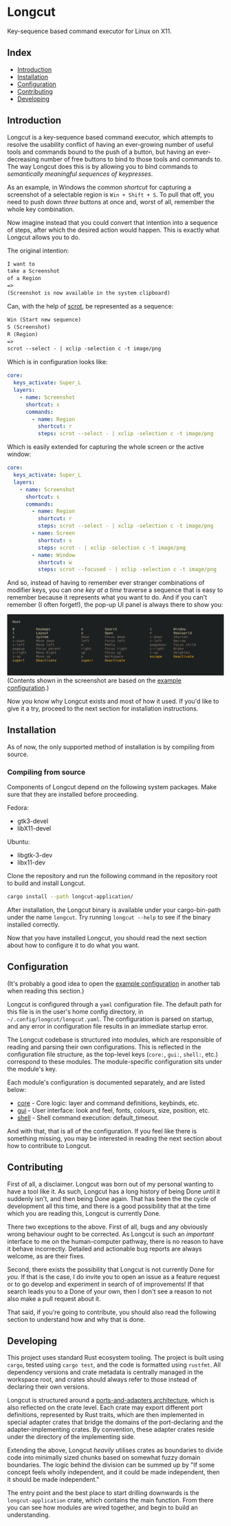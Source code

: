 # Longcut

Key-sequence based command executor for Linux on X11.

## Index

- [Introduction](#introduction)
- [Installation](#installation)
- [Configuration](#configuration)
- [Contributing](#contributing)
- [Developing](#developing)

## Introduction

Longcut is a key-sequence based command executor, which attempts to resolve the
usability conflict of having an ever-growing number of useful tools and commands
bound to the push of a button, but having an ever-decreasing number of free
buttons to bind to those tools and commands to. The way Longcut does this is by
allowing you to bind commands to  *semantically meaningful sequences of keypresses*.

As an example, in Windows the common *shortcut* for capturing a screenshot of a
selectable region is `Win + Shift + S`. To pull that off, you need to push down
*three* buttons at once and, worst of all, remember the whole key combination.

Now imagine instead that you could convert that intention into a sequence of steps,
after which the desired action would happen. This is exactly what Longcut allows you to
do.

The original intention:

```txt
I want to
take a Screenshot
of a Region
=>
(Screenshot is now available in the system clipboard)
```

Can, with the help of [scrot](https://github.com/resurrecting-open-source-projects/scrot),
be represented as a sequence:

```txt
Win (Start new sequence)
S (Screenshot)
R (Region)
=>
scrot --select - | xclip -selection c -t image/png
```

Which is in configuration looks like:

```yaml
core:
  keys_activate: Super_L
  layers:
    - name: Screenshot
      shortcut: s
      commands:
        - name: Region
          shortcut: r
          steps: scrot --select - | xclip -selection c -t image/png
```

Which is easily extended for capturing the whole screen or the active window:

```yaml
core:
  keys_activate: Super_L
  layers:
    - name: Screenshot
      shortcut: s
      commands:
        - name: Region
          shortcut: r
          steps: scrot --select - | xclip -selection c -t image/png
        - name: Screen
          shortcut: s
          steps: scrot - | xclip -selection c -t image/png
        - name: Window
          shortcut: w
          steps: scrot --focused - | xclip -selection c -t image/png
```

And so, instead of having to remember ever stranger combinations of modifier
keys, you can *one key at a time* traverse a sequence that is easy to remember
because it represents what you want to do. And if you can't remember (I often
forget!), the pop-up UI panel is always there to show you:

![Screenshot of Longcut GUI](media/gui.png)
(Contents shown in the screenshot are based on the [example configuration](examples/longcut.yaml).)

Now you know why Longcut exists and most of how it used. If you'd like to give
it a try, proceed to the next section for installation instructions.

## Installation

As of now, the only supported method of installation is by compiling from source.

### Compiling from source

Components of Longcut depend on the following system packages. Make sure that
they are installed before proceeding.

Fedora:

- gtk3-devel
- libX11-devel

Ubuntu:

- libgtk-3-dev
- libx11-dev

Clone the repository and run the following command in the repository root to
build and install Longcut.

```sh
cargo install --path longcut-application/
```

After installation, the Longcut binary is available under your cargo-bin-path
under the name `longcut`. Try running `longcut --help` to see if the binary
installed correctly.

Now that you have installed Longcut, you should read the next section about how
to configure it to do what you want.

## Configuration

(It's probably a good idea to open the [example configuration](examples/longcut.yaml)
in another tab when reading this section.)

Longcut is configured through a `yaml` configuration file. The default path for
this file is in the user's home config directory, in `~/.config/longcut/longcut.yaml`.
The configuration is parsed on startup, and any error in configuration file results
in an immediate startup error.

The Longcut codebase is structured into modules, which are responsible of reading
and parsing their own configurations. This is reflected in the configuration file
structure, as the top-level keys (`core:`, `gui:`, `shell:`, etc.) correspond to
these modules. The module-specific configuration sits under the module's key.

Each module's configuration is documented separately, and are listed below:

- [core](longcut-core/README.md) - Core logic: layer and command definitions, keybinds, etc.
- [gui](longcut-gui/README.md) - User interface: look and feel, fonts, colours, size, position, etc.
- [shell](longcut-shell/README.md) - Shell command execution: default_timeout.

And with that, that is all of the configuration. If you feel like there is
something missing, you may be interested in reading the next section about
how to contribute to Longcut.

## Contributing

First of all, a disclaimer. Longcut was born out of my personal wanting to have
a tool like it. As such, Longcut has a long history of being Done until it
suddenly isn't, and then being Done again. That has been the the cycle of
development all this time, and there is a good possibility that at the time
which you are reading this, Longcut is currently Done.

There two exceptions to the above. First of all, bugs and any obviously wrong
behaviour ought to be corrected. As Longcut is such an *important* interface to
me on the human-computer pathway, there is no reason to have it behave incorrectly.
Detailed and actionable bug reports are always welcome, as are their fixes.

Second, there exists the possibility that Longcut is not currently Done for *you*.
If that is the case, I do invite you to open an issue as a feature request or to
go develop and experiment in search of of improvements! If that search leads you
to a Done of your own, then I don't see a reason to not also make a pull request
about it.

That said, if you're going to contribute, you should also read the following
section to understand how and why that is done.

## Developing

This project uses standard Rust ecosystem tooling. The project is built using
`cargo`, tested using `cargo test`, and the code is formatted using `rustfmt`.
All dependency versions and crate metadata is centrally managed in the workspace
root, and crates should always refer to those instead of declaring their own
versions.

Longcut is structured around a [ports-and-adapters architecture](https://en.wikipedia.org/wiki/Hexagonal_architecture_(software)),
which is also reflected on the crate level. Each crate may export different port
definitions, represented by Rust traits, which are then implemented in special
adapter crates that bridge the domains of the port-declaring and the adapter-implementing
crates. By convention, these adapter crates reside under the directory of the
implementing side.

Extending the above, Longcut *heavily* utilises crates as boundaries to divide code
into minimally sized chunks based on somewhat fuzzy domain boundaries. The logic
behind the division can be summed up by "If some concept feels wholly independent,
and it could be made independent, then it should be made independent."

The entry point and the best place to start drilling downwards is the `longcut-application`
crate, which contains the main function. From there you can see how modules are
wired together, and begin to build an understanding.
